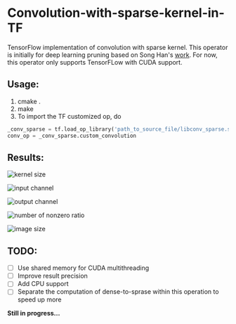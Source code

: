 # Convolution-with-sparse-kernel-in-TF

TensorFlow implementation of convolution with sparse kernel. This operator is initially for deep learning pruning based on Song Han's [work](https://arxiv.org/pdf/1506.02626.pdf). For now, this operator only supports TensorFLow with CUDA support.

## Usage: 
1. cmake .
2. make 
3. To import the TF customized op, do
```python
_conv_sparse = tf.load_op_library('path_to_source_file/libconv_sparse.so')
conv_op = _conv_sparse.custom_convolution
```

## Results:
![kernel size](https://github.com/Connor323/Convolution-with-sparse-kernel-in-TF/tree/master/images/kernel_size.png)

![input channel](https://github.com/Connor323/Convolution-with-sparse-kernel-in-TF/tree/master/images/ch_in.png)

![output channel](https://github.com/Connor323/Convolution-with-sparse-kernel-in-TF/tree/master/images/ch_out.png)

![number of nonzero ratio](https://github.com/Connor323/Convolution-with-sparse-kernel-in-TF/tree/master/images/nnz.png)

![image size](https://github.com/Connor323/Convolution-with-sparse-kernel-in-TF/tree/master/images/image_size.png)


## TODO:
 - [ ] Use shared memory for CUDA multithreading
 - [ ] Improve result precision
 - [ ] Add CPU support
 - [ ] Separate the computation of dense-to-sprase within this operation to speed up more

**Still in progress...**
